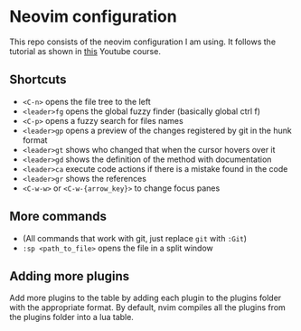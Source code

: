 # Neovim configuration

This repo consists of the neovim configuration I am using. It follows the tutorial as shown in [this](https://www.youtube.com/playlist?list=PLsz00TDipIffreIaUNk64KxTIkQaGguqn) Youtube course.

## Shortcuts

- `<C-n>` opens the file tree to the left
- `<leader>fg` opens the global fuzzy finder (basically global ctrl f)
- `<C-p>` opens a fuzzy search for files names
- `<leader>gp` opens a preview of the changes registered by git in the hunk format
- `<leader>gt` shows who changed that when the cursor hovers over it
- `<leader>gd` shows the definition of the method with documentation
- `<leader>ca` execute code actions if there is a mistake found in the code
- `<leader>gr` shows the references
- `<C-w-w>` or `<C-w-{arrow_key}>` to change focus panes  

## More commands

- (All commands that work with git, just replace `git` with `:Git`)
- `:sp <path_to_file>` opens the file in a split window

## Adding more plugins

Add more plugins to the table by adding each plugin to the plugins folder with the appropriate format.
By default, nvim compiles all the plugins from the plugins folder into a lua table.
